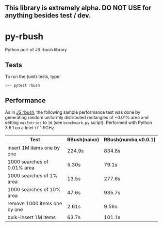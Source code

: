 This library is extremely alpha.  DO NOT USE for anything besides test / dev.
-------

# py-rbush
Python port of JS rbush library

## Tests

To run the (unit) tests, type:

```python
>>> pytest rbush
```


## Performance

As in [JS rbush](https://github.com/mourner/rbush),
the following sample performance test was done by generating
random uniformly distributed rectangles of ~0.01% area and setting `maxEntries` to `16`
(see `benchmark.py` script).
Performed with Python 3.6.1 on a Intel-i7 1.9GHz.

Test                         | RBush(naive) | RBush(numba,v0.0.1)
---------------------------- | ------------ | -------------------
insert 1M items one by one   | 224.9s       | 834.8s
1000 searches of 0.01% area  | 5.30s        | 79.1s
1000 searches of 1% area     | 13.5s        | 277.6s
1000 searches of 10% area    | 47.6s        | 935.7s
remove 1000 items one by one | 2.61s        | 9.56s
bulk-insert 1M items         | 63.7s        | 101.1s
